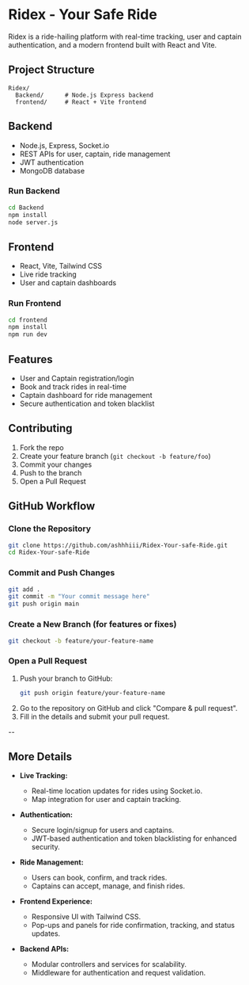 # Ridex - Your Safe Ride

Ridex is a ride-hailing platform with real-time tracking, user and captain authentication, and a modern frontend built with React and Vite.

## Project Structure

```
Ridex/
  Backend/      # Node.js Express backend
  frontend/     # React + Vite frontend
```

## Backend

- Node.js, Express, Socket.io
- REST APIs for user, captain, ride management
- JWT authentication
- MongoDB database

### Run Backend

```bash
cd Backend
npm install
node server.js
```

## Frontend

- React, Vite, Tailwind CSS
- Live ride tracking
- User and captain dashboards

### Run Frontend

```bash
cd frontend
npm install
npm run dev
```

## Features

- User and Captain registration/login
- Book and track rides in real-time
- Captain dashboard for ride management
- Secure authentication and token blacklist

## Contributing

1. Fork the repo
2. Create your feature branch (`git checkout -b feature/foo`)
3. Commit your changes
4. Push to the branch
5. Open a Pull Request



## GitHub Workflow

### Clone the Repository

```bash
git clone https://github.com/ashhhiii/Ridex-Your-safe-Ride.git
cd Ridex-Your-safe-Ride
```

### Commit and Push Changes

```bash
git add .
git commit -m "Your commit message here"
git push origin main
```

### Create a New Branch (for features or fixes)

```bash
git checkout -b feature/your-feature-name
```

### Open a Pull Request

1. Push your branch to GitHub:
   ```bash
   git push origin feature/your-feature-name
   ```
2. Go to the repository on GitHub and click "Compare & pull request".
3. Fill in the details and submit your pull request.

--

## More Details

- **Live Tracking:**
  - Real-time location updates for rides using Socket.io.
  - Map integration for user and captain tracking.

- **Authentication:**
  - Secure login/signup for users and captains.
  - JWT-based authentication and token blacklisting for enhanced security.

- **Ride Management:**
  - Users can book, confirm, and track rides.
  - Captains can accept, manage, and finish rides.

- **Frontend Experience:**
  - Responsive UI with Tailwind CSS.
  - Pop-ups and panels for ride confirmation, tracking, and status updates.

- **Backend APIs:**
  - Modular controllers and services for scalability.
  - Middleware for authentication and request validation.
